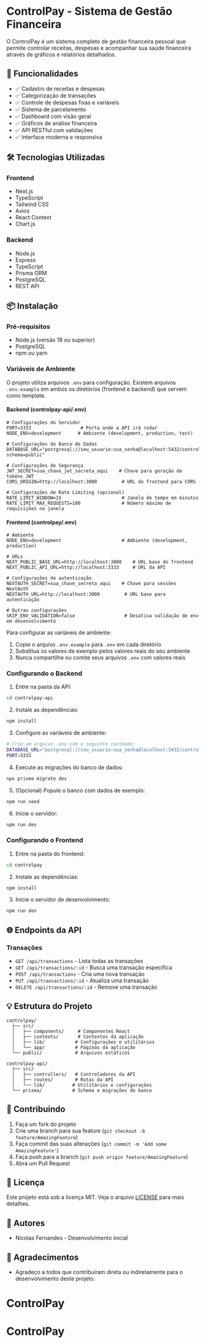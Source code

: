 # ControlPay - Sistema de Gestão Financeira

O ControlPay é um sistema completo de gestão financeira pessoal que permite controlar receitas, despesas e acompanhar sua saúde financeira através de gráficos e relatórios detalhados.

## 🚀 Funcionalidades

- ✅ Cadastro de receitas e despesas
- ✅ Categorização de transações
- ✅ Controle de despesas fixas e variáveis
- ✅ Sistema de parcelamento
- ✅ Dashboard com visão geral
- ✅ Gráficos de análise financeira
- ✅ API RESTful com validações
- ✅ Interface moderna e responsiva

## 🛠️ Tecnologias Utilizadas

### Frontend

- Next.js
- TypeScript
- Tailwind CSS
- Axios
- React Context
- Chart.js

### Backend

- Node.js
- Express
- TypeScript
- Prisma ORM
- PostgreSQL
- REST API

## 📦 Instalação

### Pré-requisitos

- Node.js (versão 18 ou superior)
- PostgreSQL
- npm ou yarn

### Variáveis de Ambiente

O projeto utiliza arquivos `.env` para configuração. Existem arquivos `.env.example` em ambos os diretórios (frontend e backend) que servem como template.

#### Backend (controlpay-api/.env)

```env
# Configurações do Servidor
PORT=3333                  # Porta onde a API irá rodar
NODE_ENV=development      # Ambiente (development, production, test)

# Configurações do Banco de Dados
DATABASE_URL="postgresql://seu_usuario:sua_senha@localhost:5432/controlpay?schema=public"

# Configurações de Segurança
JWT_SECRET=sua_chave_jwt_secreta_aqui    # Chave para geração de tokens JWT
CORS_ORIGIN=http://localhost:3000         # URL do frontend para CORS

# Configurações de Rate Limiting (opcional)
RATE_LIMIT_WINDOW=15                      # Janela de tempo em minutos
RATE_LIMIT_MAX_REQUESTS=100               # Número máximo de requisições na janela
```

#### Frontend (controlpay/.env)

```env
# Ambiente
NODE_ENV=development                      # Ambiente (development, production)

# URLs
NEXT_PUBLIC_BASE_URL=http://localhost:3000    # URL base do frontend
NEXT_PUBLIC_API_URL=http://localhost:3333     # URL da API

# Configurações de autenticação
NEXTAUTH_SECRET=sua_chave_secreta_aqui    # Chave para sessões NextAuth
NEXTAUTH_URL=http://localhost:3000         # URL base para autenticação

# Outras configurações
SKIP_ENV_VALIDATION=false                  # Desativa validação de env em desenvolvimento
```

Para configurar as variáveis de ambiente:

1. Copie o arquivo `.env.example` para `.env` em cada diretório
2. Substitua os valores de exemplo pelos valores reais do seu ambiente
3. Nunca compartilhe ou comite seus arquivos `.env` com valores reais

### Configurando o Backend

1. Entre na pasta da API:

```bash
cd controlpay-api
```

2. Instale as dependências:

```bash
npm install
```

3. Configure as variáveis de ambiente:

```bash
# Crie um arquivo .env com o seguinte conteúdo:
DATABASE_URL="postgresql://seu_usuario:sua_senha@localhost:5432/controlpay?schema=public"
PORT=3333
```

4. Execute as migrações do banco de dados:

```bash
npx prisma migrate dev
```

5. (Opcional) Popule o banco com dados de exemplo:

```bash
npm run seed
```

6. Inicie o servidor:

```bash
npm run dev
```

### Configurando o Frontend

1. Entre na pasta do frontend:

```bash
cd controlpay
```

2. Instale as dependências:

```bash
npm install
```

3. Inicie o servidor de desenvolvimento:

```bash
npm run dev
```

## 🌐 Endpoints da API

### Transações

- `GET /api/transactions` - Lista todas as transações
- `GET /api/transactions/:id` - Busca uma transação específica
- `POST /api/transactions` - Cria uma nova transação
- `PUT /api/transactions/:id` - Atualiza uma transação
- `DELETE /api/transactions/:id` - Remove uma transação

## 💡 Estrutura do Projeto

```
controlpay/
  ├── src/
  │   ├── components/     # Componentes React
  │   ├── contexts/       # Contextos da aplicação
  │   ├── lib/           # Configurações e utilitários
  │   └── app/           # Páginas da aplicação
  └── public/            # Arquivos estáticos

controlpay-api/
  ├── src/
  │   ├── controllers/   # Controladores da API
  │   ├── routes/        # Rotas da API
  │   └── lib/          # Utilitários e configurações
  └── prisma/           # Schema e migrações do banco
```

## 🤝 Contribuindo

1. Faça um fork do projeto
2. Crie uma branch para sua feature (`git checkout -b feature/AmazingFeature`)
3. Faça commit das suas alterações (`git commit -m 'Add some AmazingFeature'`)
4. Faça push para a branch (`git push origin feature/AmazingFeature`)
5. Abra um Pull Request

## 📝 Licença

Este projeto está sob a licença MIT. Veja o arquivo [LICENSE](LICENSE) para mais detalhes.

## 👥 Autores

- Nicolas Fernandes - Desenvolvimento inicial

## 🙏 Agradecimentos

- Agradeço a todos que contribuíram direta ou indiretamente para o desenvolvimento deste projeto.

# ControlPay

# ControlPay
